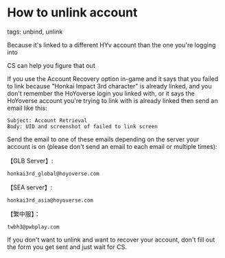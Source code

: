 # How to unlink account
tags: unbind, unlink

Because it's linked to a different HYv account than the one you're logging into

CS can help you figure that out

If you use the Account Recovery option in-game and it says that you failed to link because "Honkai Impact 3rd character" is already linked, and you don't remember the HoYoverse login you linked with, or it says the HoYoverse account you're trying to link with is already linked then send an email like this:

```
Subject: Account Retrieval
Body: UID and screenshot of failed to link screen
```

Send the email to one of these emails depending on the server your account is on (please don't send an email to each email or multiple times):


【GLB Server】:
```
honkai3rd_global@hoyoverse.com
```
【SEA server】:
```
honkai3rd_asia@hoyoverse.com
```
【繁中服】：
```
twbh3@pwbplay.com
```

If you don't want to unlink and want to recover your account, don't fill out the form you get sent and just wait for CS.